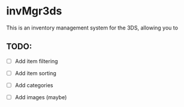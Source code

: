 # invMgr3ds

This is an inventory management system for the 3DS, allowing you to

## TODO:
- [ ] Add item filtering 
- [ ] Add item sorting
- [ ] Add categories
- [ ] Add images (maybe)

